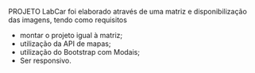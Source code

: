 PROJETO LabCar foi elaborado através de uma matriz e disponibilização das imagens, tendo como requisitos
- montar o projeto igual à matriz;
- utilização da API de mapas;
- utilização do Bootstrap com Modais;
- Ser responsivo.
